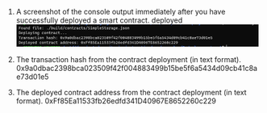 1) A screenshot of the console output immediately after you have successfully deployed a smart contract.
deployed![3333](readme.assets/3333.PNG)

2) The transaction hash from the contract deployment (in text format).
0x9a0dbac2398bca023509f42f004883499b15be5f6a5434d09cb41c8ae73d01e5
3) The deployed contract address from the contract deployment (in text format).
0xFf85Ea11533fb26edfd341D40967E8652260c229